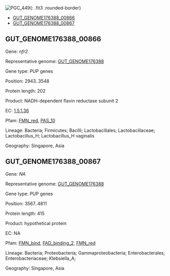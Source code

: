 ![PGC_449](../static/images/Clusters_figure/PGC_449.jpg){: .fit3 .rounded-border}

<ul id="myTab" class="nav nav-tabs">
  <li class="active">
        <a href="#tab1" data-toggle="tab">GUT_GENOME176388_00866</a>
  </li>
<li><a href="#tab2" data-toggle="tab">GUT_GENOME176388_00867</a></li>
</ul>

<div id="myTabContent" class="tab-content">
  <div class="tab-pane fade in active" id="tab1">

<h2 id="GUT_GENOME176388_00866">GUT_GENOME176388_00866</h2>
<p>Gene: <em>nfr2</em>
<p>Representative genome: <a href="https://www.ebi.ac.uk/metagenomics/genomes/MGYG-HGUT-04046">GUT_GENOME176388</a></p>
<p>Gene type: PUP genes</p>
<p>Position: 2943..3548</p>
<p>Protein length: 202</p>
<p>Product: NADH-dependent flavin reductase subunit 2</p>
<p>EC: <a href="https://www.brenda-enzymes.org/enzyme.php?ecno=1.5.1.36">1.5.1.36</a></p>
<p>Pfam: <a href="http://pfam.xfam.org/family/FMN_red">FMN_red</a>, <a href="http://pfam.xfam.org/family/PAS_10">PAS_10</a></p>
<p>Lineage: Bacteria; Firmicutes; Bacilli; Lactobacillales; Lactobacillaceae; Lactobacillus_H; Lactobacillus_H vaginalis</p>
<p>Geography: Singapore, Asia</p>
  </div>

  <div class="tab-pane fade" id="tab2">

<h2 id="GUT_GENOME176388_00867">GUT_GENOME176388_00867</h2>
<p>Gene: <em>NA</em></p>
<p>Representative genome: <a href="https://www.ebi.ac.uk/metagenomics/genomes/MGYG-HGUT-02825">GUT_GENOME176388</a></p>
<p>Gene type: PUP genes</p>
<p>Position: 3567..4811</p>
<p>Protein length: 415</p>
<p>Product: hypothetical protein</p>
<p>EC: NA</p>
<p>Pfam: <a href="http://pfam.xfam.org/family/FMN_bind">FMN_bind</a>, <a href="http://pfam.xfam.org/family/FAD_binding_2">FAD_binding_2</a>, <a href="http://pfam.xfam.org/family/FMN_red">FMN_red</a></p>
<p>Lineage: Bacteria; Proteobacteria; Gammaproteobacteria; Enterobacterales; Enterobacteriaceae; Klebsiella_A; </p>
<p>Geography: Singapore, Asia</p>

  </div>
</div>
